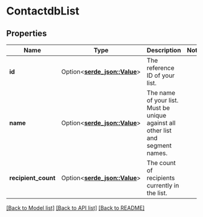 # ContactdbList

## Properties

Name | Type | Description | Notes
------------ | ------------- | ------------- | -------------
**id** | Option<[**serde_json::Value**](.md)> | The reference ID of your list. | 
**name** | Option<[**serde_json::Value**](.md)> | The name of your list. Must be unique against all other list and segment names. | 
**recipient_count** | Option<[**serde_json::Value**](.md)> | The count of recipients currently in the list. | 

[[Back to Model list]](../README.md#documentation-for-models) [[Back to API list]](../README.md#documentation-for-api-endpoints) [[Back to README]](../README.md)


